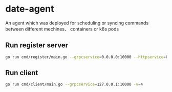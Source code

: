 # date-agent
An agent which was deployed for scheduling or syncing commands between different mechines、 containers or k8s pods

## Run register server
```sh
go run cmd/register/main.go --grpcservice=0.0.0.0:10000 --httpservice=0.0.0.0:10001 -v=4
```

## Run client
```sh
go run cmd/client/main.go --grpcservice=127.0.0.1:10000 -v=4
```
